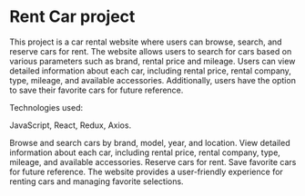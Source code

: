 # Rent Car project

This project is a car rental website where users can browse, search, and reserve cars for rent. The website allows users to search for cars based on various parameters such as brand, rental price and mileage. Users can view detailed information about each car, including rental price, rental company, type, mileage, and available accessories. Additionally, users have the option to save their favorite cars for future reference.

Technologies used:

JavaScript,
React,
Redux,
Axios.

Browse and search cars by brand, model, year, and location.
View detailed information about each car, including rental price, rental company, type, mileage, and available accessories.
Reserve cars for rent.
Save favorite cars for future reference. The website provides a user-friendly experience for renting cars and managing favorite selections.

